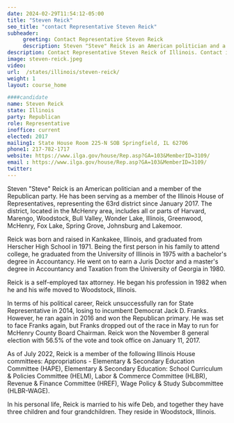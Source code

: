 ```yaml
---
date: 2024-02-29T11:54:12-05:00
title: "Steven Reick"
seo_title: "contact Representative Steven Reick"
subheader:
     greeting: Contact Representative Steven Reick
     description: Steven "Steve" Reick is an American politician and a member of the Republican party. He has been serving as a member of the Illinois House of Representatives, representing the 63rd district since January 2017.
description: Contact Representative Steven Reick of Illinois. Contact information for Steven Reick includes email address, phone number, and mailing address.
image: steven-reick.jpeg
video:
url:  /states/illinois/steven-reick/
weight: 1
layout: course_home

####candidate
name: Steven Reick
state: Illinois
party: Republican
role: Representative
inoffice: current
elected: 2017
mailing1: State House Room 225-N SOB Springfield, IL 62706
phone1: 217-782-1717
website: https://www.ilga.gov/house/Rep.asp?GA=103&MemberID=3109/
email : https://www.ilga.gov/house/Rep.asp?GA=103&MemberID=3109/
twitter:
---
```


Steven "Steve" Reick is an American politician and a member of the Republican party. He has been serving as a member of the Illinois House of Representatives, representing the 63rd district since January 2017. The district, located in the McHenry area, includes all or parts of Harvard, Marengo, Woodstock, Bull Valley, Wonder Lake, Illinois, Greenwood, McHenry, Fox Lake, Spring Grove, Johnsburg and Lakemoor.

Reick was born and raised in Kankakee, Illinois, and graduated from Herscher High School in 1971. Being the first person in his family to attend college, he graduated from the University of Illinois in 1975 with a bachelor's degree in Accountancy. He went on to earn a Juris Doctor and a master's degree in Accountancy and Taxation from the University of Georgia in 1980.

Reick is a self-employed tax attorney. He began his profession in 1982 when he and his wife moved to Woodstock, Illinois.

In terms of his political career, Reick unsuccessfully ran for State Representative in 2014, losing to incumbent Democrat Jack D. Franks. However, he ran again in 2016 and won the Republican primary. He was set to face Franks again, but Franks dropped out of the race in May to run for McHenry County Board Chairman. Reick won the November 8 general election with 56.5% of the vote and took office on January 11, 2017.

As of July 2022, Reick is a member of the following Illinois House committees: Appropriations - Elementary & Secondary Education Committee (HAPE), Elementary & Secondary Education: School Curriculum & Policies Committee (HELM), Labor & Commerce Committee (HLBR), Revenue & Finance Committee (HREF), Wage Policy & Study Subcommittee (HLBR-WAGE).

In his personal life, Reick is married to his wife Deb, and together they have three children and four grandchildren. They reside in Woodstock, Illinois.
